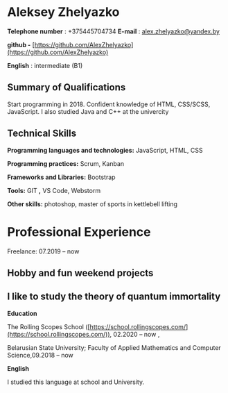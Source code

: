 # **Aleksey Zhelyazko**

**Telephone number** : +375445704734
**E-mail** : [alex.zhelyazko@yandex.by](mailto:alex.zhelyazko@yandex.by)

**github -** [https://github.com/AlexZhelyazko](https://github.com/AlexZhelyazko)

**English** : intermediate (B1)

## **Summary of Qualifications**

Start programming in 2018. Confident knowledge of HTML, CSS/SCSS, JavaScript. I also studied Java and C++ at the univercity

## **Technical Skills**

**Programming languages and technologies:** JavaScript, HTML, CSS

**Programming practices:** Scrum, Kanban

**Frameworks and Libraries:** Bootstrap

**Tools:** GIT **,** VS Code,  Webstorm

**Other skills:** photoshop, master of sports in kettlebell lifting

# **Professional Experience**

Freelance: 07.2019 – now

## **Hobby and fun weekend projects**

## I like to study the theory of quantum immortality

**Education**

The Rolling Scopes School ([https://school.rollingscopes.com/](https://school.rollingscopes.com/)), 02.2020 – now ,

Belarusian State University; Faculty of Applied Mathematics and Computer Science,09.2018 – now

**English**

I studied this language at school and University.